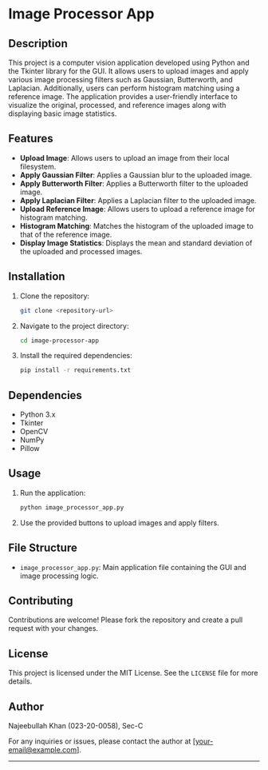 # Image Processor App

## Description
This project is a computer vision application developed using Python and the Tkinter library for the GUI. It allows users to upload images and apply various image processing filters such as Gaussian, Butterworth, and Laplacian. Additionally, users can perform histogram matching using a reference image. The application provides a user-friendly interface to visualize the original, processed, and reference images along with displaying basic image statistics.

## Features
- **Upload Image**: Allows users to upload an image from their local filesystem.
- **Apply Gaussian Filter**: Applies a Gaussian blur to the uploaded image.
- **Apply Butterworth Filter**: Applies a Butterworth filter to the uploaded image.
- **Apply Laplacian Filter**: Applies a Laplacian filter to the uploaded image.
- **Upload Reference Image**: Allows users to upload a reference image for histogram matching.
- **Histogram Matching**: Matches the histogram of the uploaded image to that of the reference image.
- **Display Image Statistics**: Displays the mean and standard deviation of the uploaded and processed images.

## Installation
1. Clone the repository:
    ```sh
    git clone <repository-url>
    ```
2. Navigate to the project directory:
    ```sh
    cd image-processor-app
    ```
3. Install the required dependencies:
    ```sh
    pip install -r requirements.txt
    ```

## Dependencies
- Python 3.x
- Tkinter
- OpenCV
- NumPy
- Pillow

## Usage
1. Run the application:
    ```sh
    python image_processor_app.py
    ```
2. Use the provided buttons to upload images and apply filters.

## File Structure
- `image_processor_app.py`: Main application file containing the GUI and image processing logic.

## Contributing
Contributions are welcome! Please fork the repository and create a pull request with your changes.

## License
This project is licensed under the MIT License. See the `LICENSE` file for more details.

## Author
Najeebullah Khan (023-20-0058), Sec-C

For any inquiries or issues, please contact the author at [your-email@example.com].

---
